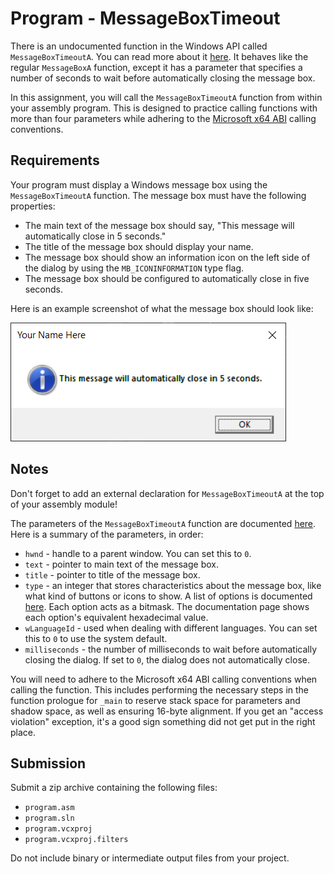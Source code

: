 # Program - MessageBoxTimeout

There is an undocumented function in the Windows API called `MessageBoxTimeoutA`. You can read more about it [here](http://pinvoke.net/default.aspx/user32.MessageBoxTimeout). It behaves like the regular `MessageBoxA` function, except it has a parameter that specifies a number of seconds to wait before automatically closing the message box.

In this assignment, you will call the `MessageBoxTimeoutA` function from within your assembly program. This is designed to practice calling functions with more than four parameters while adhering to the [Microsoft x64 ABI](https://learn.microsoft.com/en-us/cpp/build/x64-software-conventions?view=msvc-170) calling conventions.

## Requirements

Your program must display a Windows message box using the `MessageBoxTimeoutA` function. The message box must have the following properties:
- The main text of the message box should say, "This message will automatically close in 5 seconds."
- The title of the message box should display your name.
- The message box should show an information icon on the left side of the dialog by using the `MB_ICONINFORMATION` type flag.
- The message box should be configured to automatically close in five seconds.

Here is an example screenshot of what the message box should look like:

![](example.png)

## Notes

Don't forget to add an external declaration for `MessageBoxTimeoutA` at the top of your assembly module!

The parameters of the `MessageBoxTimeoutA` function are documented [here](http://pinvoke.net/default.aspx/user32.MessageBoxTimeout). Here is a summary of the parameters, in order:

- `hwnd` - handle to a parent window. You can set this to `0`.
- `text` - pointer to main text of the message box.
- `title` - pointer to title of the message box.
- `type` - an integer that stores characteristics about the message box, like what kind of buttons or icons to show. A list of options is documented [here](https://learn.microsoft.com/en-us/windows/win32/api/winuser/nf-winuser-messageboxa). Each option acts as a bitmask. The documentation page shows each option's equivalent hexadecimal value.
- `wLanguageId` - used when dealing with different languages. You can set this to `0` to use the system default.
- `milliseconds` - the number of milliseconds to wait before automatically closing the dialog. If set to `0`, the dialog does not automatically close.

You will need to adhere to the Microsoft x64 ABI calling conventions when calling the function. This includes performing the necessary steps in the function prologue for `_main` to reserve stack space for parameters and shadow space, as well as ensuring 16-byte alignment. If you get an "access violation" exception, it's a good sign something did not get put in the right place.

## Submission

Submit a zip archive containing the following files:
- `program.asm`
- `program.sln`
- `program.vcxproj`
- `program.vcxproj.filters`

Do not include binary or intermediate output files from your project.
